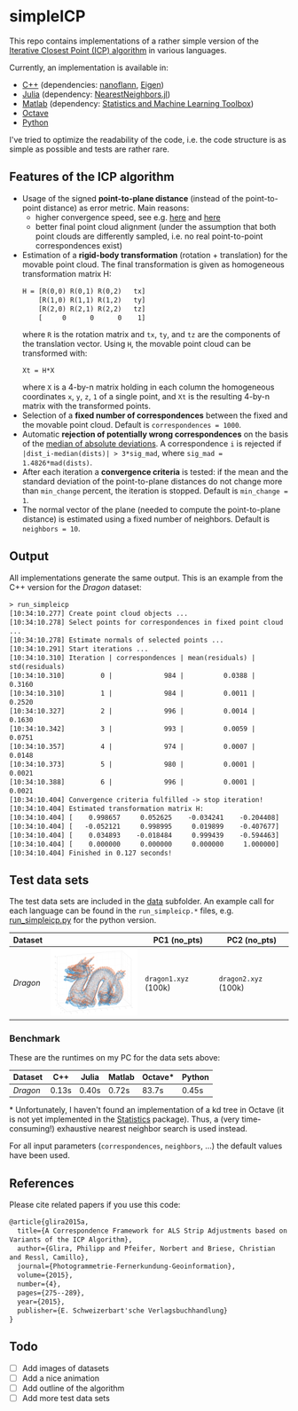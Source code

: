 # simpleICP

This repo contains implementations of a rather simple version of the [Iterative Closest Point (ICP) algorithm](https://en.wikipedia.org/wiki/Iterative_closest_point) in various languages.

Currently, an implementation is available in:

- [C++](c++) (dependencies: [nanoflann](https://github.com/jlblancoc/nanoflann), [Eigen](http://eigen.tuxfamily.org))
- [Julia](julia) (dependency: [NearestNeighbors.jl](https://github.com/KristofferC/NearestNeighbors.jl))
- [Matlab](matlab) (dependency: [Statistics and Machine Learning Toolbox](https://www.mathworks.com/products/statistics.html))
- [Octave](octave)
- [Python](python)

I've tried to optimize the readability of the code, i.e. the code structure is as simple as possible and tests are rather rare.

## Features of the ICP algorithm

- Usage of the signed **point-to-plane distance** (instead of the point-to-point distance) as error metric. Main reasons:
  - higher convergence speed, see e.g. [here](https://www.youtube.com/watch?v=LcghboLgTiA) and [here](https://ieeexplore.ieee.org/abstract/document/924423)
  - better final point cloud alignment (under the assumption that both point clouds are differently sampled, i.e. no real point-to-point correspondences exist)
- Estimation of a **rigid-body transformation** (rotation + translation) for the movable point cloud. The final transformation is given as homogeneous transformation matrix H:
  ```
  H = [R(0,0) R(0,1) R(0,2)   tx]
      [R(1,0) R(1,1) R(1,2)   ty]
      [R(2,0) R(2,1) R(2,2)   tz]
      [     0      0      0    1]
  ```
  where ``R`` is the rotation matrix and ``tx``, ``ty``, and ``tz`` are the components of the translation vector. Using ``H``, the movable point cloud can be transformed with:
  ```
  Xt = H*X
  ```
  where ``X`` is a 4-by-n matrix holding in each column the homogeneous coordinates ``x``, ``y``, ``z``, ``1`` of a single point, and ``Xt`` is the resulting 4-by-n matrix with the transformed points.
- Selection of a **fixed number of correspondences** between the fixed and the movable point cloud. Default is ``correspondences = 1000``.
- Automatic **rejection of potentially wrong correspondences** on the basis of the [median of absolute deviations](https://en.wikipedia.org/wiki/Median_absolute_deviation). A correspondence ``i`` is rejected if ``|dist_i-median(dists)| > 3*sig_mad``, where ``sig_mad = 1.4826*mad(dists)``.
- After each iteration a **convergence criteria** is tested: if the mean and the standard deviation of the point-to-plane distances do not change more than ``min_change`` percent, the iteration is stopped. Default is ``min_change = 1``.
- The normal vector of the plane (needed to compute the point-to-plane distance) is estimated using a fixed number of neighbors. Default is ``neighbors = 10``.

## Output

All implementations generate the same output. This is an example from the C++ version for the *Dragon* dataset:

```
> run_simpleicp
[10:34:10.277] Create point cloud objects ...
[10:34:10.278] Select points for correspondences in fixed point cloud ...
[10:34:10.278] Estimate normals of selected points ...
[10:34:10.291] Start iterations ...
[10:34:10.310] Iteration | correspondences | mean(residuals) |  std(residuals)
[10:34:10.310]         0 |             984 |          0.0388 |          0.3160
[10:34:10.310]         1 |             984 |          0.0011 |          0.2520
[10:34:10.327]         2 |             996 |          0.0014 |          0.1630
[10:34:10.342]         3 |             993 |          0.0059 |          0.0751
[10:34:10.357]         4 |             974 |          0.0007 |          0.0148
[10:34:10.373]         5 |             980 |          0.0001 |          0.0021
[10:34:10.388]         6 |             996 |          0.0001 |          0.0021
[10:34:10.404] Convergence criteria fulfilled -> stop iteration!
[10:34:10.404] Estimated transformation matrix H:
[10:34:10.404] [    0.998657     0.052625    -0.034241    -0.204408]
[10:34:10.404] [   -0.052121     0.998995     0.019899    -0.407677]
[10:34:10.404] [    0.034893    -0.018484     0.999439    -0.594463]
[10:34:10.404] [    0.000000     0.000000     0.000000     1.000000]
[10:34:10.404] Finished in 0.127 seconds!
```

## Test data sets

The test data sets are included in the [data](data) subfolder. An example call for each language can be found in the ``run_simpleicp.*`` files, e.g. [run_simpleicp.py](python/run_simpleicp.py) for the python version.

| Dataset | | PC1 (no_pts) | PC2 (no_pts) |
| --- | --- | --- | --- |
| *Dragon* | ![Dragon](/data/dragon_small.png) | ``dragon1.xyz`` (100k) | ``dragon2.xyz`` (100k) |

### Benchmark

These are the runtimes on my PC for the data sets above:

| Dataset | C++ | Julia | Matlab | Octave* | Python |
| --- | --- | --- | --- | --- | --- |
| *Dragon* | 0.13s | 0.40s | 0.72s | 83.7s | 0.45s |

\* Unfortunately, I haven't found an implementation of a kd tree in Octave (it is not yet implemented in the [Statistics](https://wiki.octave.org/Statistics_package) package). Thus, a (very time-consuming!) exhaustive nearest neighbor search is used instead.

For all input parameters (``correspondences``, ``neighbors``, ...) the default values have been used.

## References

Please cite related papers if you use this code:
```
@article{glira2015a,
  title={A Correspondence Framework for ALS Strip Adjustments based on Variants of the ICP Algorithm},
  author={Glira, Philipp and Pfeifer, Norbert and Briese, Christian and Ressl, Camillo},
  journal={Photogrammetrie-Fernerkundung-Geoinformation},
  volume={2015},
  number={4},
  pages={275--289},
  year={2015},
  publisher={E. Schweizerbart'sche Verlagsbuchhandlung}
}
```

## Todo

- [ ] Add images of datasets
- [ ] Add a nice animation
- [ ] Add outline of the algorithm
- [ ] Add more test data sets

